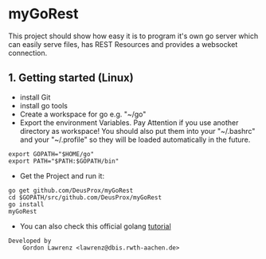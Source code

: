 # myGoRest

This project should show how easy it is to program it's own go server which can easily serve files, has REST Resources and provides a websocket connection.

## 1. Getting started (Linux)
* install Git
* install go tools
* Create a workspace for go e.g. "~/go"
* Export the environment Variables. Pay Attention if you use another directory as workspace! You should also put them into your "~/.bashrc" and your "~/.profile" so they will be loaded automatically in the future.
```
export GOPATH="$HOME/go"
export PATH="$PATH:$GOPATH/bin"
```
* Get the Project and run it:
```
go get github.com/DeusProx/myGoRest
cd $GOPATH/src/github.com/DeusProx/myGoRest
go install
myGoRest
```
* You can also check this official golang [tutorial](https://golang.org/doc/code.html)

```
Developed by
    Gordon Lawrenz <lawrenz@dbis.rwth-aachen.de>
```
